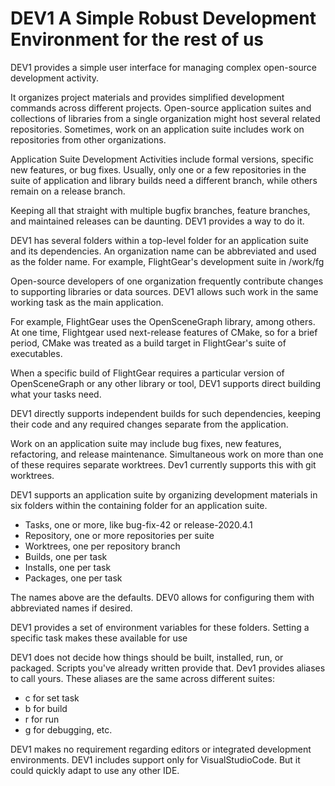# DEV1  A Simple Robust Development Environment for the rest of us

DEV1 provides a simple user interface for managing complex open-source development activity.

It organizes project materials and provides simplified development commands across different projects. Open-source application suites and collections of libraries from a single organization might host several related repositories. Sometimes, work on an application suite includes work on repositories from other organizations.

Application Suite Development Activities include formal versions, specific new features, or bug fixes.  Usually, only one or a few repositories in the suite of application and library builds need a different branch, while others remain on a release branch.

Keeping all that straight with multiple bugfix branches, feature branches, and maintained releases can be daunting.  DEV1 provides a way to do it.

DEV1 has several folders within a top-level folder for an application suite and its dependencies.  An organization name can be abbreviated and used as the folder name.
For example, FlightGear's development suite in /work/fg

Open-source developers of one organization frequently contribute changes to supporting libraries or data sources.  DEV1 allows such work in the same working task as the main application.

For example, FlightGear uses the OpenSceneGraph library, among others.  At one time, Flightgear used next-release features of CMake, so for a brief period, CMake was treated as a build target in FlightGear's suite of executables.

When a specific build of FlightGear requires a particular version of OpenSceneGraph or any other library or tool, DEV1 supports direct building what your tasks need.

DEV1 directly supports independent builds for such dependencies, keeping their code and any required changes separate from the application.  

Work on an application suite may include bug fixes, new features, refactoring, and release maintenance. Simultaneous work on more than one of these requires separate worktrees.  Dev1 currently supports this with git worktrees.

DEV1 supports an application suite by organizing development materials in six folders within the containing folder for an application suite.

- Tasks, one or more, like bug-fix-42 or release-2020.4.1
- Repository, one or more repositories per suite
- Worktrees, one per repository branch
- Builds, one per task
- Installs, one per task
- Packages, one per task

The names above are the defaults.  DEV0 allows for configuring them with abbreviated names if desired.  

DEV1 provides a set of environment variables for these folders. Setting a specific task makes these available for use

DEV1 does not decide how things should be built, installed, run, or packaged. Scripts you've already written provide that.  Dev1 provides aliases to call yours. These aliases are  the same across different suites:

- c for set task
- b for build
- r for run
- g for debugging, etc.

DEV1 makes no requirement regarding editors or integrated development environments.  DEV1 includes support only for VisualStudioCode. But it could quickly adapt to use any other IDE.
